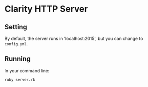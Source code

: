 # Clarity HTTP Server

## Setting
By default, the server runs in 'localhost:2015', but you can change to `config.yml`.

## Running
In your command line:

```
ruby server.rb
```